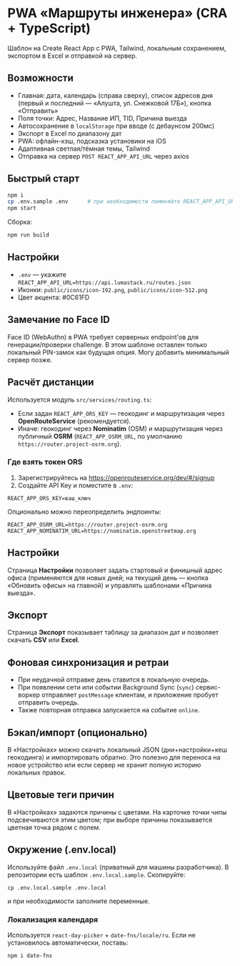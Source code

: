 # PWA «Маршруты инженера» (CRA + TypeScript)

Шаблон на Create React App с PWA, Tailwind, локальным сохранением, экспортом в Excel и отправкой на сервер.

## Возможности
- Главная: дата, календарь (справа сверху), список адресов дня (первый и последний — «Алушта, ул. Снежковой 17Б»), кнопка «Отправить»
- Поля точки: Адрес, Название ИП, TID, Причина выезда
- Автосохранение в `localStorage` при вводе (с дебаунсом 200мс)
- Экспорт в Excel по диапазону дат
- PWA: офлайн-кэш, подсказка установики на iOS
- Адаптивная светлая/тёмная темы, Tailwind
- Отправка на сервер `POST REACT_APP_API_URL` через axios

## Быстрый старт
```bash
npm i
cp .env.sample .env      # при необходимости поменяйте REACT_APP_API_URL
npm start
```

Сборка:
```bash
npm run build
```

## Настройки
- `.env` — укажите `REACT_APP_API_URL=https://api.lumastack.ru/routes.json`
- Иконки: `public/icons/icon-192.png`, `public/icons/icon-512.png`
- Цвет акцента: #0C61FD

## Замечание по Face ID
Face ID (WebAuthn) в PWA требует серверных endpoint’ов для генерации/проверки challenge. В этом шаблоне оставлен только локальный PIN-замок как будущая опция. Могу добавить минимальный сервер позже.

## Расчёт дистанции
Используется модуль `src/services/routing.ts`:
- Если задан `REACT_APP_ORS_KEY` — геокодинг и маршрутизация через **OpenRouteService** (рекомендуется).
- Иначе: геокодинг через **Nominatim** (OSM) и маршрутизация через публичный **OSRM** (`REACT_APP_OSRM_URL`, по умолчанию `https://router.project-osrm.org`).

### Где взять токен ORS
1. Зарегистрируйтесь на https://openrouteservice.org/dev/#/signup
2. Создайте API Key и поместите в `.env`:
```
REACT_APP_ORS_KEY=ваш_ключ
```
Опционально можно переопределить эндпоинты:
```
REACT_APP_OSRM_URL=https://router.project-osrm.org
REACT_APP_NOMINATIM_URL=https://nominatim.openstreetmap.org
```

## Настройки
Страница **Настройки** позволяет задать стартовый и финишный адрес офиса (применяются для новых дней; на текущий день — кнопка «Обновить офисы» на главной) и управлять шаблонами «Причина выезда».

## Экспорт
Страница **Экспорт** показывает таблицу за диапазон дат и позволяет скачать **CSV** или **Excel**.

## Фоновая синхронизация и ретраи
- При неудачной отправке день ставится в локальную очередь.
- При появлении сети или событии Background Sync (`sync`) сервис-воркер отправляет `postMessage` клиентам, и приложение пробует отправить очередь.
- Также повторная отправка запускается на событие `online`.

## Бэкап/импорт (опционально)
В «Настройках» можно скачать локальный JSON (дни+настройки+кеш геокодинга) и импортировать обратно. Это полезно для переноса на новое устройство или если сервер не хранит полную историю локальных правок.

## Цветовые теги причин
В «Настройках» задаются причины с цветами. На карточке точки чипы подсвечиваются этим цветом; при выборе причины показывается цветная точка рядом с полем.

## Окружение (.env.local)
Используйте файл `.env.local` (приватный для машины разработчика). В репозитории есть шаблон `.env.local.sample`.
Скопируйте:
```
cp .env.local.sample .env.local
```
и при необходимости заполните переменные.

### Локализация календаря
Используется `react-day-picker` + `date-fns/locale/ru`. Если не установилось автоматически, поставь:
```
npm i date-fns
```
